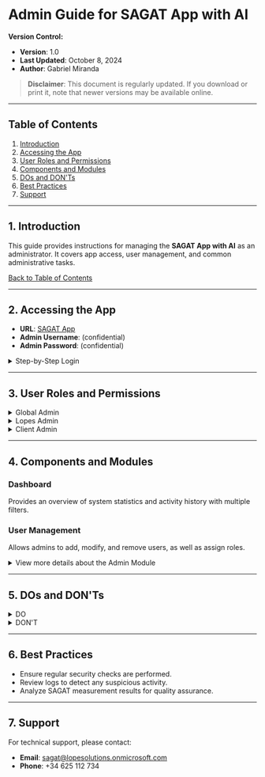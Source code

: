 # Admin Guide for SAGAT App with AI

**Version Control:**
- **Version**: 1.0
- **Last Updated**: October 8, 2024
- **Author**: Gabriel Miranda

> **Disclaimer**: This document is regularly updated. If you download or print it, note that newer versions may be available online.

---

## Table of Contents
1. [Introduction](#1-introduction)
2. [Accessing the App](#2-accessing-the-app)
3. [User Roles and Permissions](#3-user-roles-and-permissions)
4. [Components and Modules](#4-components-and-modules)
5. [DOs and DON'Ts](#5-dos-and-donts)
6. [Best Practices](#6-best-practices)
7. [Support](#7-support)

---

## 1. Introduction
This guide provides instructions for managing the **SAGAT App with AI** as an administrator. It covers app access, user management, and common administrative tasks.

[Back to Table of Contents](#table-of-contents)


---

## 2. Accessing the App
- **URL**: [SAGAT App](https://lopes-tracking.azurewebsites.net/)
- **Admin Username**: (confidential)
- **Admin Password**: (confidential)

<details>
<summary>Step-by-Step Login</summary>
  <ol>
    <li>Navigate to the <a href="https://lopes-tracking.azurewebsites.net/">SAGAT App URL</a>.</li>
    <li>Enter your admin username and password.</li>
    <li>If prompted, follow the two-factor authentication steps.</li>
  </ol>
</details>

---

## 3. User Roles and Permissions
<details>
<summary>Global Admin</summary>
<ul>
  <li>Full access to all modules.</li>
  <li>Can manage and explore environments, users, roles, clients, participants, sessions, and data of SAGAT measurements.</li>
</ul>
</details>

<details>
<summary>Lopes Admin</summary>
<ul>
  <li>Access to the SAGAT with AI module.</li>
  <li>Can manage and explore clients, participants, and data of SAGAT measurements.</li>
</ul>
</details>

<details>
<summary>Client Admin</summary>
<ul>
  <li>Can explore participants, sessions, and data of SAGAT measurements.</li>
</ul>
</details>

---

## 4. Components and Modules
### Dashboard
Provides an overview of system statistics and activity history with multiple filters.

### User Management
Allows admins to add, modify, and remove users, as well as assign roles.

<details>
<summary>View more details about the Admin Module</summary>
<ul>
  <li><strong>Adding a New User</strong>: Go to the Admin module, Users page, and click "Add User."</li>
  <li><strong>Editing User Permissions</strong>: Select a user, modify their roles, and click "Edit User."</li>
</ul>
</details>

---

## 5. DOs and DON'Ts

<details>
<summary>DO</summary>
<ul>
  <li>Regularly monitor user activity.</li>
  <li>Add participants only with confirmed information provided by the client.</li>
  <li>Create sessions only with prior explicit confirmation from the client.</li>
  <li>Keep track of and control participant links sent.</li>
  <li>Save reports extracted from the app with traceable names, e.g., <em>client's name_session_participant(s)_date</em>.</li>
  <li>Segregate and organize external repositories for reports extracted from the app using descriptive folder names.</li>
</ul>
</details>

<details>
<summary>DON'T</summary>
<ul>
  <li>Share your admin credentials.</li>
  <li>Add participants with unconfirmed personal information.</li>
  <li>Create sessions without the client's consent.</li>
  <li>Duplicate participants and/or sessions (unless intended).</li>
  <li>Send participant links multiple times unnecessarily.</li>
</ul>
</details>

---

## 6. Best Practices
- Ensure regular security checks are performed.
- Review logs to detect any suspicious activity.
- Analyze SAGAT measurement results for quality assurance.

---

## 7. Support
For technical support, please contact:
- **Email**: [sagat@lopesolutions.onmicrosoft.com](mailto:sagat@lopesolutions.onmicrosoft.com)
- **Phone**: +34 625 112 734
